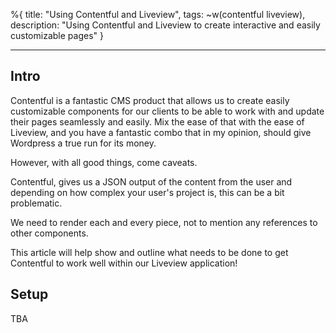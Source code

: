 %{
title: "Using Contentful and Liveview",
tags: ~w(contentful liveview),
description: "Using Contentful and Liveview to create interactive and easily customizable pages"
}

---

## Intro

Contentful is a fantastic CMS product that allows us to create easily customizable components for our clients to be able to work
with and update their pages seamlessly and easily. Mix the ease of that with the ease of Liveview, and you have a fantastic combo that in my opinion, should give Wordpress a true run for its money.

However, with all good things, come caveats.

Contentful, gives us a JSON output of the content from the user and depending on how complex your user's project is, this can be a bit problematic.

We need to render each and every piece, not to mention any references to other components.

This article will help show and outline what needs to be done to get Contentful to work well within our Liveview application!

## Setup

TBA

